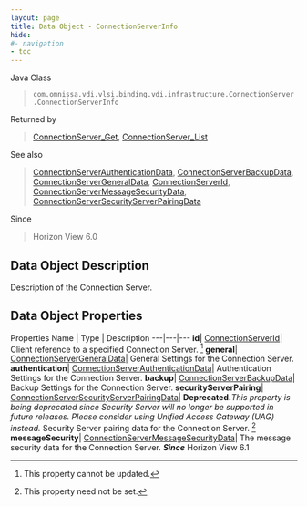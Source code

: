 ```yaml
---
layout: page
title: Data Object - ConnectionServerInfo
hide:
#- navigation
- toc
---
```






Java Class
> `com.omnissa.vdi.vlsi.binding.vdi.infrastructure.ConnectionServer.ConnectionServerInfo`

Returned by
> [ConnectionServer_Get](vdi.infrastructure.ConnectionServer.md#get), [ConnectionServer_List](vdi.infrastructure.ConnectionServer.md#list)

See also
> [ConnectionServerAuthenticationData](vdi.infrastructure.ConnectionServer.AuthenticationData.md), [ConnectionServerBackupData](vdi.infrastructure.ConnectionServer.BackupData.md), [ConnectionServerGeneralData](vdi.infrastructure.ConnectionServer.GeneralData.md), [ConnectionServerId](vdi.entity.ConnectionServerId.md), [ConnectionServerMessageSecurityData](vdi.infrastructure.ConnectionServer.MessageSecurityData.md), [ConnectionServerSecurityServerPairingData](vdi.infrastructure.ConnectionServer.SecurityServerPairingData.md)

Since
> Horizon View 6.0


## Data Object Description

Description of the Connection Server.

## Data Object Properties
Properties
Name |  Type |  Description
---|---|---
**id**| [ConnectionServerId](vdi.entity.ConnectionServerId.md)|  Client reference to a specified Connection Server. [^2]
**general**| [ConnectionServerGeneralData](vdi.infrastructure.ConnectionServer.GeneralData.md)|  General Settings for the Connection Server.
**authentication**| [ConnectionServerAuthenticationData](vdi.infrastructure.ConnectionServer.AuthenticationData.md)|  Authentication Settings for the Connection Server.
**backup**| [ConnectionServerBackupData](vdi.infrastructure.ConnectionServer.BackupData.md)|  Backup Settings for the Connection Server.
**securityServerPairing**| [ConnectionServerSecurityServerPairingData](vdi.infrastructure.ConnectionServer.SecurityServerPairingData.md)| **Deprecated.**_This property is being deprecated since Security Server will no longer be supported in future releases. Please consider using Unified Access Gateway (UAG) instead._ Security Server pairing data for the Connection Server. [^1]
**messageSecurity**| [ConnectionServerMessageSecurityData](vdi.infrastructure.ConnectionServer.MessageSecurityData.md)|  The message security data for the Connection Server.  **_Since_** Horizon View 6.1


 


[^1]: This property need not be set.
[^2]: This property cannot be updated.